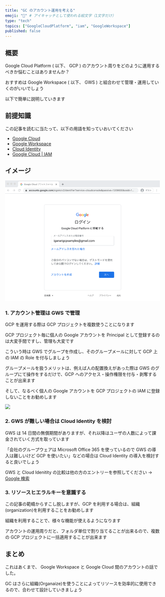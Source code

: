 ```yaml
---
title: "GC のアカウント運用を考える"
emoji: "📝" # アイキャッチとして使われる絵文字（1文字だけ）
type: "tech"
topics: ["GoogleCloudPlatform", "iam", "GoogleWorkspace"]
published: false
---
```


## 概要

Google Cloud Platform ( 以下、 GCP ) のアカウント周りをどのように運用するべきか悩むことはありませんか？

おすすめは Google Workspace ( 以下、 GWS ) と組合わせて管理・運用していくのがいいでしょう

以下で簡単に説明していきます

## 前提知識

この記事を読むに当たって、以下の用語を知っていおいてください

+ [Google Cloud](https://cloud.google.com/)
+ [Google Workspace](https://workspace.google.com/)
+ [Cloud Identity](https://support.google.com/cloudidentity/answer/7319251)
+ [Google Cloud | IAM](https://cloud.google.com/iam/docs/overview)

## イメージ

![](https://raw.githubusercontent.com/iganari/zenn-public/main/articles/images/000-gcp-free-tier/02.png)

### 1. アカウント管理は GWS で管理

GCP を運用する際は GCP プロジェクトを複数使うことになります

GCP プロジェクト毎に個人の Google アカウントを Principal として登録するのは大変手間ですし、管理も大変です

こういう時は GWS でグループを作成し、そのグループメールに対して GCP 上の IAM の Role を付与しましょう

グループメールを扱うメリットは、例えば人の配置換えがあった際は GWS のグループにて操作をするだけで、GCP へのアクセス・操作権限を付与・剥奪することが出来ます

そして、なるべく個人の Google アカウントを GCP プロジェクトの IAM に登録しないことをお勧めします

![](https://cloud.google.com/iam/img/iam-overview-basics.svg)

### 2. GWS が難しい場合は Cloud Identity を検討

GWS は 14 日間の無償期間がありますが、それ以降はユーザの人数によって課金されていく方式を取っています

「会社のグループウェアは Microsoft Office 365 を使っているので GWS の導入は難しいけど GCP を使いたい」などの場合は Cloud Identity の導入を検討すると良いでしょう

GWS と Cloud Idenitity の比較は他の方のエントリーを参照してください -> [Google 検索](https://www.google.com/search?q=cloud+identity+google+workspace+%E9%81%95%E3%81%84)

### 3. リソースヒエラルキーを意識する

この記事の範疇からすこし脱しますが、GCP を利用する場合は、組織(organization)を利用することをお勧めします

組織を利用することで、様々な機能が使えるようになります

アカウントの運用周りだと、フォルダ単位で割り当てることが出来るので、複数の GCP プロジェクトに一括適用することが出来ます

## まとめ

これはあくまで、 Google Workspace と Google Cloud 間のアカウントの話でした。

GC はさらに組織(Organaize)を使うことによってリソースを効率的に使用できるので、合わせて設計していきましょう

